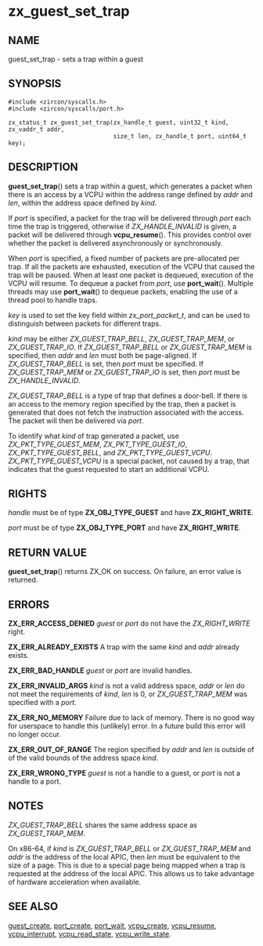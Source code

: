 # zx_guest_set_trap

## NAME

<!-- Updated by scripts/update-docs-from-abigen, do not edit this section manually. -->

guest_set_trap - sets a trap within a guest

## SYNOPSIS

```
#include <zircon/syscalls.h>
#include <zircon/syscalls/port.h>

zx_status_t zx_guest_set_trap(zx_handle_t guest, uint32_t kind, zx_vaddr_t addr,
                              size_t len, zx_handle_t port, uint64_t key);
```

## DESCRIPTION

**guest_set_trap**() sets a trap within a guest, which generates a packet when
there is an access by a VCPU within the address range defined by *addr* and
*len*, within the address space defined by *kind*.

If *port* is specified, a packet for the trap will be delivered through *port*
each time the trap is triggered, otherwise if *ZX_HANDLE_INVALID* is given, a
packet will be delivered through **vcpu_resume**(). This provides control over
whether the packet is delivered asynchronously or synchronously.

When *port* is specified, a fixed number of packets are pre-allocated per trap.
If all the packets are exhausted, execution of the VCPU that caused the trap
will be paused. When at least one packet is dequeued, execution of the VCPU will
resume. To dequeue a packet from *port*, use **port_wait**(). Multiple threads
may use **port_wait**() to dequeue packets, enabling the use of a thread pool to
handle traps.

*key* is used to set the key field within *zx_port_packet_t*, and can be used to
distinguish between packets for different traps.

*kind* may be either *ZX_GUEST_TRAP_BELL*, *ZX_GUEST_TRAP_MEM*, or
*ZX_GUEST_TRAP_IO*. If *ZX_GUEST_TRAP_BELL* or *ZX_GUEST_TRAP_MEM* is specified,
then *addr* and *len* must both be page-aligned. If *ZX_GUEST_TRAP_BELL* is set,
then *port* must be specified. If *ZX_GUEST_TRAP_MEM* or *ZX_GUEST_TRAP_IO* is
set, then *port* must be *ZX_HANDLE_INVALID*.

*ZX_GUEST_TRAP_BELL* is a type of trap that defines a door-bell. If there is an
access to the memory region specified by the trap, then a packet is generated
that does not fetch the instruction associated with the access. The packet will
then be delivered via *port*.

To identify what *kind* of trap generated a packet, use *ZX_PKT_TYPE_GUEST_MEM*,
*ZX_PKT_TYPE_GUEST_IO*, *ZX_PKT_TYPE_GUEST_BELL*, and *ZX_PKT_TYPE_GUEST_VCPU*.
*ZX_PKT_TYPE_GUEST_VCPU* is a special packet, not caused by a trap, that
indicates that the guest requested to start an additional VCPU.

## RIGHTS

<!-- Updated by scripts/update-docs-from-abigen, do not edit this section manually. -->

*handle* must be of type **ZX_OBJ_TYPE_GUEST** and have **ZX_RIGHT_WRITE**.

*port* must be of type **ZX_OBJ_TYPE_PORT** and have **ZX_RIGHT_WRITE**.

## RETURN VALUE

**guest_set_trap**() returns ZX_OK on success. On failure, an error value is
returned.

## ERRORS

**ZX_ERR_ACCESS_DENIED** *guest* or *port* do not have the *ZX_RIGHT_WRITE*
right.

**ZX_ERR_ALREADY_EXISTS** A trap with the same *kind* and *addr* already exists.

**ZX_ERR_BAD_HANDLE** *guest* or *port* are invalid handles.

**ZX_ERR_INVALID_ARGS** *kind* is not a valid address space, *addr* or *len*
do not meet the requirements of *kind*, *len* is 0, or *ZX_GUEST_TRAP_MEM* was
specified with a *port*.

**ZX_ERR_NO_MEMORY**  Failure due to lack of memory.
There is no good way for userspace to handle this (unlikely) error.
In a future build this error will no longer occur.

**ZX_ERR_OUT_OF_RANGE** The region specified by *addr* and *len* is outside of
of the valid bounds of the address space *kind*.

**ZX_ERR_WRONG_TYPE** *guest* is not a handle to a guest, or *port* is not a
handle to a port.

## NOTES

*ZX_GUEST_TRAP_BELL* shares the same address space as *ZX_GUEST_TRAP_MEM*.

On x86-64, if *kind* is *ZX_GUEST_TRAP_BELL* or *ZX_GUEST_TRAP_MEM* and *addr*
is the address of the local APIC, then *len* must be equivalent to the size of a
page. This is due to a special page being mapped when a trap is requested at the
address of the local APIC. This allows us to take advantage of hardware
acceleration when available.

## SEE ALSO

[guest_create](guest_create.md),
[port_create](port_create.md),
[port_wait](port_wait.md),
[vcpu_create](vcpu_create.md),
[vcpu_resume](vcpu_resume.md),
[vcpu_interrupt](vcpu_interrupt.md),
[vcpu_read_state](vcpu_read_state.md),
[vcpu_write_state](vcpu_write_state.md).
